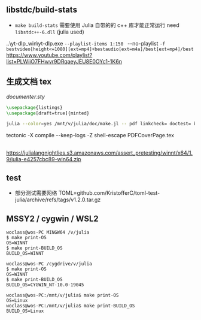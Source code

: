 ## libstdc/build-stats
- `make build-stats` 需要使用 Julia 自带的的 c++ 库才能正常运行
need  `libstdc++-6.dll` (julia used)


..\yt-dlp_win\yt-dlp.exe  `
--playlist-items 1:150  `
--no-playlist  `
-f bestvideo[height<=1080][ext=mp4]+bestaudio[ext=m4a]/best[ext=mp4]/best `
https://www.youtube.com/playlist?list=PLWiiO7FHwvr9DRqaeyJEU8E0OYc1-1K6n

## 生成文档 tex

*documenter.sty*
```tex
\usepackage{listings}
\usepackage[draft=true]{minted}
```

```sh
julia --color=yes /mnt/v/julia/doc/make.jl -- pdf linkcheck= doctest= buildroot=/mnt/v/julia texplatform= revise=
```

tectonic -X compile --keep-logs -Z shell-escape  PDFCoverPage.tex 

## 
https://julialangnightlies.s3.amazonaws.com/assert_pretesting/winnt/x64/1.9/julia-e4257cbc89-win64.zip

## test
- 部分测试需要网络 TOML=github.com/KristofferC/toml-test-julia/archive/refs/tags/v1.2.0.tar.gz


## MSSY2 / cygwin / WSL2
```
woclass@wos-PC MINGW64 /v/julia
$ make print-OS
OS=WINNT
$ make print-BUILD_OS
BUILD_OS=WINNT

woclass@wos-PC /cygdrive/v/julia
$ make print-OS
OS=WINNT
$ make print-BUILD_OS
BUILD_OS=CYGWIN_NT-10.0-19045

woclass@wos-PC:/mnt/v/julia$ make print-OS
OS=Linux
woclass@wos-PC:/mnt/v/julia$ make print-BUILD_OS
BUILD_OS=Linux
```
